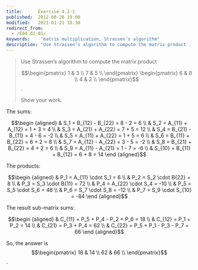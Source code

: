 ```yaml
---
title:      Exercise 4.2-1
published:  2012-08-28 19:00
modified:   2021-01-21 10:30
redirect_from:
  - /E04.02-01/
keywords:    "matrix multiplication, Strassen’s algorithm"
description: "Use Strassen’s algorithm to compute the matrix product ... Show your work."
---
```


> Use Strassen’s algorithm to compute the matrix product
>
> $$\begin{pmatrix}
    1 & 3 \\
    7 & 5 \\
    \end{pmatrix}
    \begin{pmatrix}
    6 & 8 \\
    4 & 2 \\
    \end{pmatrix}$$.
>
> Show your work.

The sums:

$$\begin {aligned}
& S_1 = B_{12} - B_{22} = 8 - 2 = 6 \\
& S_2 = A_{11} + A_{12} = 1 + 3 = 4 \\
& S_3 = A_{21} + A_{22} = 7 + 5 = 12 \\
& S_4 = B_{21} - B_{11} = 4 - 6 = -2 \\
& S_5 = A_{11} + A_{22} = 1 + 5 = 6 \\
& S_6 = B_{11} + B_{22} = 6 + 2 = 8 \\
& S_7 = A_{12} - A_{22} = 3 - 5 = -2 \\
& S_8 = B_{21} + B_{22} = 4 + 2 = 6 \\
& S_9 = A_{11} - A_{21} = 1 - 7 = -6 \\
& S_{10} = B_{11} + B_{12} = 6 + 8 = 14
\end {aligned}$$

The products:

$$\begin {aligned}
& P_1 = A_{11} \cdot S_1 = 6 \\
& P_2 = S_2 \cdot B{22} = 8 \\
& P_3 = S_3 \cdot B{11} = 72 \\
& P_4 = A_{22} \cdot S_4 = -10 \\
& P_5 = S_5 \cdot S_6 = 48 \\
& P_6 = S_7 \cdot S_8 = -12 \\
& P_7 = S_9 \cdot S_{10} = -84
\end {aligned}$$

The result sub-matrix sums:

$$\begin {aligned}
& C_{11} = P_5 + P_4 - P_2 + P_6 = 18 \\
& C_{12} = P_1 + P_2 = 14 \\
& C_{21} = P_3 + P_4 = 62 \\
& C_{22} = P_5 + P_1 - P_3 - P_7 = 66
\end {aligned}$$

So, the answer is $$\begin{pmatrix}
    18 & 14 \\
    62 & 66 \\
\end{pmatrix}$$.
